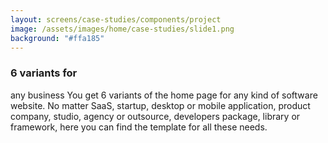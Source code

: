 ```yaml
---
layout: screens/case-studies/components/project
image: /assets/images/home/case-studies/slide1.png
background: "#ffa185"
---
```


### 6 variants for

any business
You get 6 variants of the home page for any kind of software website. No matter SaaS, startup, desktop or mobile application, product company, studio, agency or outsource, developers package, library or framework, here you can find the template for all these needs.
